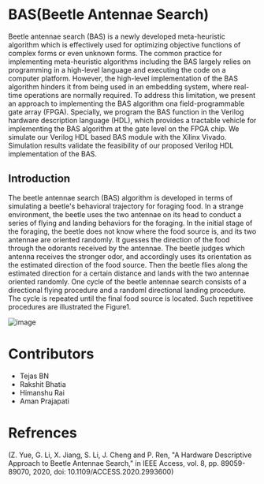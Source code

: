# BAS(Beetle Antennae Search)
Beetle antennae search (BAS) is a newly developed meta-heuristic algorithm which is effectively used for optimizing objective functions of complex forms or even unknown forms. The common practice for implementing meta-heuristic algorithms including the BAS largely relies on programming in a high-level language and executing the code on a computer platform. However, the high-level implementation of the BAS algorithm hinders it from being used in an embedding system, where real-time operations are
normally required. To address this limitation, we present an approach to implementing the BAS algorithm ona field-programmable gate array (FPGA). Specially, we program the BAS function in the Verilog hardware description language (HDL), which provides a tractable vehicle for implementing the BAS algorithm at the gate level on the FPGA chip. We simulate our Verilog HDL based BAS module with the Xilinx Vivado. Simulation results validate the feasibility of our proposed Verilog HDL implementation of the
BAS.

## Introduction
The beetle antennae search (BAS) algorithm is developed in terms of simulating a beetle's behavioral trajectory for foraging food. In a strange environment, the beetle uses the two antennae on its head to conduct a series of flying and landing behaviors for the foraging. In the initial stage of the foraging, the beetle does not know where the food source is, and its two antennae are oriented randomly. It guesses the direction of the food through the odorants received by the antennae. The beetle judges which antenna receives the stronger odor, and accordingly uses its orientation as the estimated direction of the food source. Then the beetle flies along the estimated direction for a certain distance and lands with the two antennae oriented randomly. One cycle of the beetle antennae search consists of a directional flying procedure and a randoml directional landing procedure. The cycle is repeated until the final food source is located. Such repetitivee procedures are illustrated the Figure1.

![image](https://user-images.githubusercontent.com/44607144/233145753-4acb3e5d-90f4-4f23-a785-64d0eb826ed9.png)
                                       
                                       
# Contributors
* Tejas BN 
* Rakshit Bhatia
* Himanshu Rai
* Aman Prajapati

# Refrences
(Z. Yue, G. Li, X. Jiang, S. Li, J. Cheng and P. Ren, "A Hardware Descriptive Approach to Beetle Antennae Search," in IEEE Access, vol. 8, pp. 89059-89070, 2020, doi: 10.1109/ACCESS.2020.2993600) 




